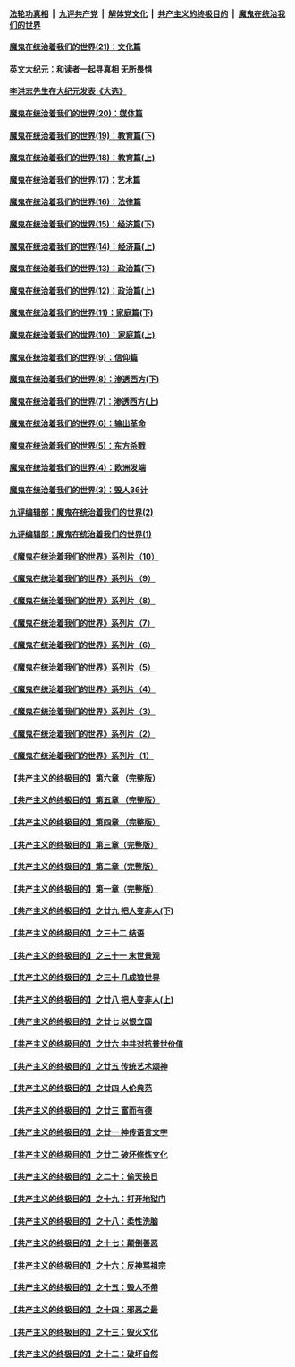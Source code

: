 ####  [法轮功真相](../../../../basic/blob/master/README.md?t=12210902) &nbsp;|&nbsp; [九评共产党](../../../../9ping.md/blob/master/README.md?t=12210902) &nbsp;|&nbsp; [解体党文化](../../../../jtdwh.md/blob/master/README.md?t=12210902)  &nbsp;|&nbsp; [共产主义的终极目的](../../../../gczydzjmd.md/blob/master/README.md?t=12210902) &nbsp;|&nbsp; [魔鬼在统治我们的世界](../../../../mgztzwmdsj.md/blob/master/README.md?t=12210902) 

#### [魔鬼在统治着我们的世界(21)：文化篇](../pages/nsc422/n10597706.md?t=12210902) 

#### [英文大纪元：和读者一起寻真相 无所畏惧](../pages/nsc422/n12542027.md?t=12210902) 

#### [李洪志先生在大纪元发表《大选》](../pages/nsc422/n12534746.md?t=12210902) 

#### [魔鬼在统治着我们的世界(20)：媒体篇](../pages/nsc422/n10586579.md?t=12210902) 

#### [魔鬼在统治着我们的世界(19)：教育篇(下)](../pages/nsc422/n10564808.md?t=12210902) 

#### [魔鬼在统治着我们的世界(18)：教育篇(上)](../pages/nsc422/n10526970.md?t=12210902) 

#### [魔鬼在统治着我们的世界(17)：艺术篇](../pages/nsc422/n10499093.md?t=12210902) 

#### [魔鬼在统治着我们的世界(16)：法律篇](../pages/nsc422/n10485969.md?t=12210902) 

#### [魔鬼在统治着我们的世界(15)：经济篇(下)](../pages/nsc422/n10469975.md?t=12210902) 

#### [魔鬼在统治着我们的世界(14)：经济篇(上)](../pages/nsc422/n10457370.md?t=12210902) 

#### [魔鬼在统治着我们的世界(13)：政治篇(下)](../pages/nsc422/n10448270.md?t=12210902) 

#### [魔鬼在统治着我们的世界(12)：政治篇(上)](../pages/nsc422/n10444576.md?t=12210902) 

#### [魔鬼在统治着我们的世界(11)：家庭篇(下)](../pages/nsc422/n10440961.md?t=12210902) 

#### [魔鬼在统治着我们的世界(10)：家庭篇(上)](../pages/nsc422/n10435448.md?t=12210902) 

#### [魔鬼在统治着我们的世界(9)：信仰篇](../pages/nsc422/n10432159.md?t=12210902) 

#### [魔鬼在统治着我们的世界(8)：渗透西方(下)](../pages/nsc422/n10429603.md?t=12210902) 

#### [魔鬼在统治着我们的世界(7)：渗透西方(上)](../pages/nsc422/n10426013.md?t=12210902) 

#### [魔鬼在统治着我们的世界(6)：输出革命](../pages/nsc422/n10421536.md?t=12210902) 

#### [魔鬼在统治着我们的世界(5)：东方杀戮](../pages/nsc422/n10417707.md?t=12210902) 

#### [魔鬼在统治着我们的世界(4)：欧洲发端](../pages/nsc422/n10414890.md?t=12210902) 

#### [魔鬼在统治着我们的世界(3)：毁人36计](../pages/nsc422/n10411583.md?t=12210902) 

#### [九评编辑部：魔鬼在统治着我们的世界(2)](../pages/nsc422/n10410036.md?t=12210902) 

#### [九评编辑部：魔鬼在统治着我们的世界(1)](../pages/nsc422/n10406825.md?t=12210902) 

#### [《魔鬼在统治着我们的世界》系列片（10）](../pages/nsc422/n12292670.md?t=12210902) 

#### [《魔鬼在统治着我们的世界》系列片（9）](../pages/nsc422/n12290859.md?t=12210902) 

#### [《魔鬼在统治着我们的世界》系列片（8）](../pages/nsc422/n12287445.md?t=12210902) 

#### [《魔鬼在统治着我们的世界》系列片（7）](../pages/nsc422/n12283425.md?t=12210902) 

#### [《魔鬼在统治着我们的世界》系列片（6）](../pages/nsc422/n12282314.md?t=12210902) 

#### [《魔鬼在统治着我们的世界》系列片（5）](../pages/nsc422/n12281419.md?t=12210902) 

#### [《魔鬼在统治着我们的世界》系列片（4）](../pages/nsc422/n12274024.md?t=12210902) 

#### [《魔鬼在统治着我们的世界》系列片（3）](../pages/nsc422/n12271322.md?t=12210902) 

#### [《魔鬼在统治着我们的世界》系列片（2）](../pages/nsc422/n12269049.md?t=12210902) 

#### [《魔鬼在统治着我们的世界》系列片（1）](../pages/nsc422/n12267575.md?t=12210902) 

#### [【共产主义的终极目的】第六章 （完整版）](../pages/nsc422/n11428913.md?t=12210902) 

#### [【共产主义的终极目的】第五章 （完整版）](../pages/nsc422/n11428912.md?t=12210902) 

#### [【共产主义的终极目的】第四章 （完整版）](../pages/nsc422/n11428907.md?t=12210902) 

#### [【共产主义的终极目的】第三章（完整版）](../pages/nsc422/n11428848.md?t=12210902) 

#### [【共产主义的终极目的】第二章（完整版）](../pages/nsc422/n11428831.md?t=12210902) 

#### [【共产主义的终极目的】第一章（完整版）](../pages/nsc422/n11417651.md?t=12210902) 

#### [【共产主义的终极目的】之廿九 把人变非人(下)](../pages/nsc422/n11344140.md?t=12210902) 

#### [【共产主义的终极目的】之三十二 结语](../pages/nsc422/n11360535.md?t=12210902) 

#### [【共产主义的终极目的】之三十一 末世景观](../pages/nsc422/n11351129.md?t=12210902) 

#### [【共产主义的终极目的】之三十 几成狼世界](../pages/nsc422/n11348280.md?t=12210902) 

#### [【共产主义的终极目的】之廿八 把人变非人(上)](../pages/nsc422/n11340492.md?t=12210902) 

#### [【共产主义的终极目的】之廿七 以恨立国](../pages/nsc422/n11336944.md?t=12210902) 

#### [【共产主义的终极目的】之廿六 中共对抗普世价值](../pages/nsc422/n11324785.md?t=12210902) 

#### [【共产主义的终极目的】之廿五 传统艺术颂神](../pages/nsc422/n11296396.md?t=12210902) 

#### [【共产主义的终极目的】之廿四 人伦典范](../pages/nsc422/n11296397.md?t=12210902) 

#### [【共产主义的终极目的】之廿三 富而有德](../pages/nsc422/n11283598.md?t=12210902) 

#### [【共产主义的终极目的】之廿一 神传语言文字](../pages/nsc422/n11263265.md?t=12210902) 

#### [【共产主义的终极目的】之廿二 破坏修炼文化](../pages/nsc422/n11245728.md?t=12210902) 

#### [【共产主义的终极目的】之二十：偷天换日](../pages/nsc422/n11238846.md?t=12210902) 

#### [【共产主义的终极目的】之十九：打开地狱门](../pages/nsc422/n11206376.md?t=12210902) 

#### [【共产主义的终极目的】之十八：柔性洗脑](../pages/nsc422/n11199994.md?t=12210902) 

#### [【共产主义的终极目的】之十七：颠倒善恶](../pages/nsc422/n11179782.md?t=12210902) 

#### [【共产主义的终极目的】之十六：反神骂祖宗](../pages/nsc422/n11166798.md?t=12210902) 

#### [【共产主义的终极目的】之十五：毁人不倦](../pages/nsc422/n11166792.md?t=12210902) 

#### [【共产主义的终极目的】之十四：邪恶之最](../pages/nsc422/n11150249.md?t=12210902) 

#### [【共产主义的终极目的】之十三：毁灭文化](../pages/nsc422/n11135227.md?t=12210902) 

#### [【共产主义的终极目的】之十二：破坏自然](../pages/nsc422/n11135214.md?t=12210902) 

